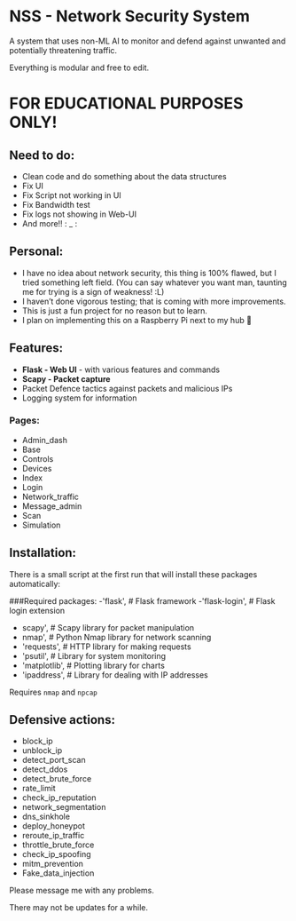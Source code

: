 
# NSS - Network Security System

A system that uses non-ML AI to monitor and defend against unwanted and potentially threatening traffic.

Everything is modular and free to edit.


# FOR EDUCATIONAL PURPOSES ONLY!


## Need to do:
- Clean code and do something about the data structures
- Fix UI
- Fix Script not working in UI
- Fix Bandwidth test
- Fix logs not showing in Web-UI
- And more!! : _ :

## Personal:
- I have no idea about network security, this thing is 100% flawed, but I tried something left field. (You can say whatever you want man, taunting me for trying is a sign of weakness! :L)
- I haven’t done vigorous testing; that is coming with more improvements.
- This is just a fun project for no reason but to learn.
- I plan on implementing this on a Raspberry Pi next to my hub 🙂


## Features:
- **Flask - Web UI** - with various features and commands
- **Scapy - Packet capture**
- Packet Defence tactics against packets and malicious IPs
- Logging system for information

### Pages:
- Admin_dash
- Base
- Controls
- Devices
- Index
- Login
- Network_traffic
- Message_admin
- Scan
- Simulation


## Installation:
There is a small script at the first run that will install these packages automatically:

###Required packages:
-'flask',  # Flask framework
-'flask-login',  # Flask login extension
- scapy',  # Scapy library for packet manipulation
- nmap',  # Python Nmap library for network scanning
- 'requests',  # HTTP library for making requests
- 'psutil',  # Library for system monitoring
- 'matplotlib',  # Plotting library for charts
- 'ipaddress',  # Library for dealing with IP addresses

Requires `nmap` and `npcap`

## Defensive actions:
- block_ip
- unblock_ip
- detect_port_scan
- detect_ddos
- detect_brute_force
- rate_limit
- check_ip_reputation
- network_segmentation
- dns_sinkhole
- deploy_honeypot
- reroute_ip_traffic
- throttle_brute_force
- check_ip_spoofing
- mitm_prevention
- Fake_data_injection

Please message me with any problems.

There may not be updates for a while.
